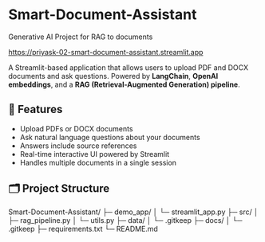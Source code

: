 # Smart-Document-Assistant
Generative AI Project for RAG to documents


https://priyask-02-smart-document-assistant.streamlit.app


A Streamlit-based application that allows users to upload PDF and DOCX documents and ask questions. Powered by **LangChain**, **OpenAI embeddings**, and a **RAG (Retrieval-Augmented Generation) pipeline**.

## 🌟 Features
- Upload PDFs or DOCX documents
- Ask natural language questions about your documents
- Answers include source references
- Real-time interactive UI powered by Streamlit
- Handles multiple documents in a single session

## 🗂 Project Structure
Smart-Document-Assistant/
├─ demo_app/
│  └─ streamlit_app.py
├─ src/
│  ├─ rag_pipeline.py
│  └─ utils.py
├─ data/
│  └─ .gitkeep
├─ docs/
│  └─ .gitkeep
├─ requirements.txt
└─ README.md
